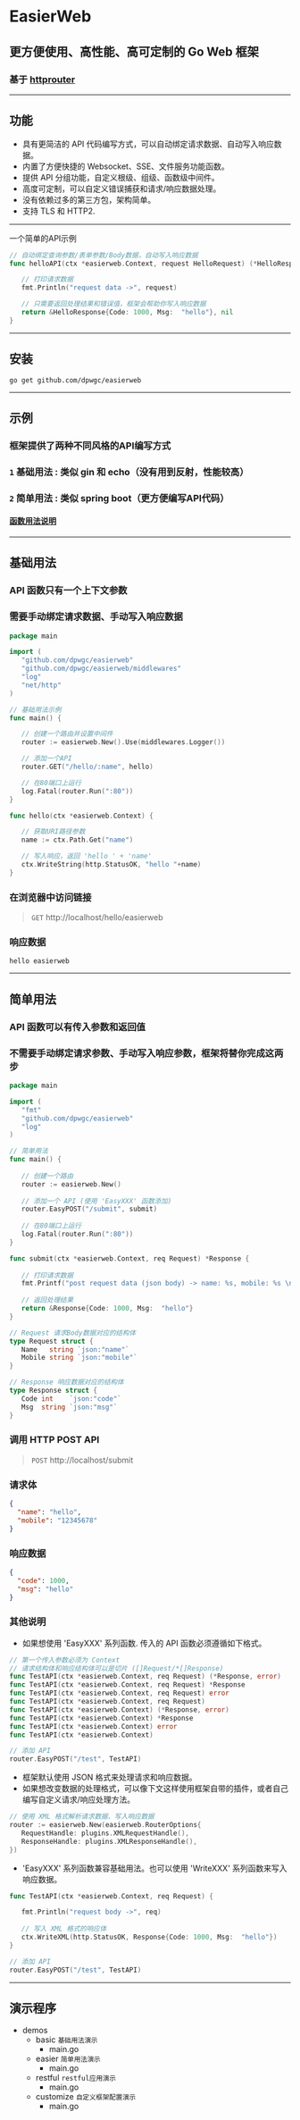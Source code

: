 # EasierWeb

## 更方便使用、高性能、高可定制的 Go Web 框架

### 基于 [httprouter](https://github.com/julienschmidt/httprouter)

***

## 功能
* 具有更简洁的 API 代码编写方式，可以自动绑定请求数据、自动写入响应数据。
* 内置了方便快捷的 Websocket、SSE、文件服务功能函数。
* 提供 API 分组功能，自定义根级、组级、函数级中间件。
* 高度可定制，可以自定义错误捕获和请求/响应数据处理。
* 没有依赖过多的第三方包，架构简单。
* 支持 TLS 和 HTTP2.

***

一个简单的API示例

```go
// 自动绑定查询参数/表单参数/Body数据，自动写入响应数据
func helloAPI(ctx *easierweb.Context, request HelloRequest) (*HelloResponse, error) {

   // 打印请求数据
   fmt.Println("request data ->", request)

   // 只需要返回处理结果和错误值，框架会帮助你写入响应数据
   return &HelloResponse{Code: 1000, Msg:  "hello"}, nil
}
```

***

## 安装

```
go get github.com/dpwgc/easierweb
```

***

## 示例

### 框架提供了两种不同风格的API编写方式

### `1` 基础用法 : 类似 gin 和 echo（没有用到反射，性能较高）
### `2` 简单用法 : 类似 spring boot（更方便编写API代码）

#### [函数用法说明](./DESC.md)

***

## 基础用法

### API 函数只有一个上下文参数

### 需要手动绑定请求数据、手动写入响应数据

```go
package main

import (
   "github.com/dpwgc/easierweb"
   "github.com/dpwgc/easierweb/middlewares"
   "log"
   "net/http"
)

// 基础用法示例
func main() {

   // 创建一个路由并设置中间件
   router := easierweb.New().Use(middlewares.Logger())

   // 添加一个API
   router.GET("/hello/:name", hello)

   // 在80端口上运行
   log.Fatal(router.Run(":80"))
}

func hello(ctx *easierweb.Context) {

   // 获取URI路径参数
   name := ctx.Path.Get("name")

   // 写入响应，返回 'hello ' + 'name'
   ctx.WriteString(http.StatusOK, "hello "+name)
}

```

### 在浏览器中访问链接

> `GET` http://localhost/hello/easierweb

### 响应数据

```
hello easierweb
```

***

## 简单用法

### API 函数可以有传入参数和返回值

### 不需要手动绑定请求参数、手动写入响应参数，框架将替你完成这两步

```go
package main

import (
   "fmt"
   "github.com/dpwgc/easierweb"
   "log"
)

// 简单用法
func main() {
	
   // 创建一个路由
   router := easierweb.New()
   
   // 添加一个 API (使用 'EasyXXX' 函数添加)
   router.EasyPOST("/submit", submit)
   
   // 在80端口上运行
   log.Fatal(router.Run(":80"))
}

func submit(ctx *easierweb.Context, req Request) *Response {
	
   // 打印请求数据
   fmt.Printf("post request data (json body) -> name: %s, mobile: %s \n", req.Name, req.Mobile)
   
   // 返回处理结果
   return &Response{Code: 1000, Msg:  "hello"}
}

// Request 请求Body数据对应的结构体
type Request struct {
   Name   string `json:"name"`
   Mobile string `json:"mobile"`
}

// Response 响应数据对应的结构体
type Response struct {
   Code int    `json:"code"`
   Msg  string `json:"msg"`
}
```

### 调用 HTTP POST API

> `POST` http://localhost/submit

### 请求体

```json
{
  "name": "hello",
  "mobile": "12345678"
}
```

### 响应数据

```json
{
  "code": 1000,
  "msg": "hello"
}
```

### 其他说明

* 如果想使用 'EasyXXX' 系列函数. 传入的 API 函数必须遵循如下格式。

```go
// 第一个传入参数必须为 Context
// 请求结构体和响应结构体可以是切片 ([]Request/*[]Response)
func TestAPI(ctx *easierweb.Context, req Request) (*Response, error)
func TestAPI(ctx *easierweb.Context, req Request) *Response
func TestAPI(ctx *easierweb.Context, req Request) error
func TestAPI(ctx *easierweb.Context, req Request)
func TestAPI(ctx *easierweb.Context) (*Response, error)
func TestAPI(ctx *easierweb.Context) *Response
func TestAPI(ctx *easierweb.Context) error
func TestAPI(ctx *easierweb.Context)

// 添加 API
router.EasyPOST("/test", TestAPI)
```

* 框架默认使用 JSON 格式来处理请求和响应数据。
* 如果想改变数据的处理格式，可以像下文这样使用框架自带的插件，或者自己编写自定义请求/响应处理方法。

```go
// 使用 XML 格式解析请求数据、写入响应数据
router := easierweb.New(easierweb.RouterOptions{
   RequestHandle: plugins.XMLRequestHandle(),
   ResponseHandle: plugins.XMLResponseHandle(),
})
```

* 'EasyXXX' 系列函数兼容基础用法。也可以使用 'WriteXXX' 系列函数来写入响应数据。

```go
func TestAPI(ctx *easierweb.Context, req Request) {

   fmt.Println("request body ->", req)
   
   // 写入 XML 格式的响应体
   ctx.WriteXML(http.StatusOK, Response{Code: 1000, Msg:  "hello"})
}

// 添加 API
router.EasyPOST("/test", TestAPI)
```

***

## 演示程序

* demos
    * basic `基础用法演示`
        * main.go
    * easier `简单用法演示`
        * main.go
    * restful `restful应用演示`
        * main.go
    * customize `自定义框架配置演示`
        * main.go